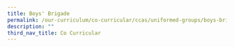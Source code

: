 ```yaml
---
title: Boys' Brigade
permalink: /our-curriculum/co-curricular/ccas/uniformed-groups/boys-brigade/
description: ""
third_nav_title: Co Curricular
---
```

